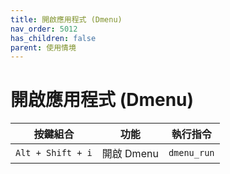 ```yaml
---
title: 開啟應用程式 (Dmenu)
nav_order: 5012
has_children: false
parent: 使用情境
---
```



# 開啟應用程式 (Dmenu)

| 按鍵組合           | 功能         | 執行指令      |
| ----------------- | ----------- | ----------- |
| `Alt + Shift + i` | 開啟 Dmenu   | `dmenu_run` |
